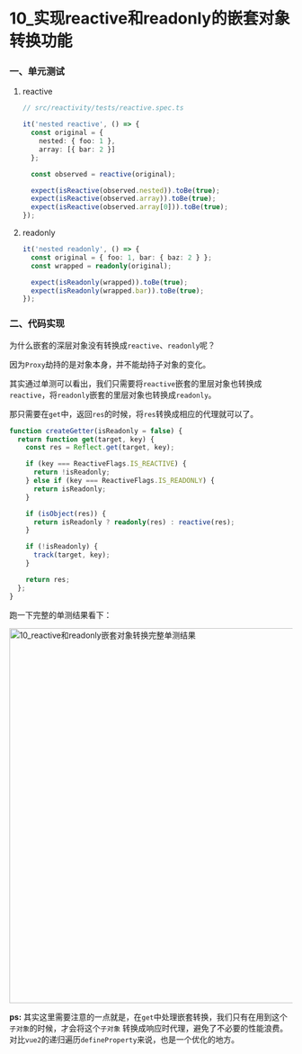 # 10_实现reactive和readonly的嵌套对象转换功能

### 一、单元测试

1. reactive

   ```ts
   // src/reactivity/tests/reactive.spec.ts
   
   it('nested reactive', () => {
     const original = {
       nested: { foo: 1 },
       array: [{ bar: 2 }]
     };
   
     const observed = reactive(original);
   
     expect(isReactive(observed.nested)).toBe(true);
     expect(isReactive(observed.array)).toBe(true);
     expect(isReactive(observed.array[0])).toBe(true);
   });
   ```

2. readonly

   ```ts
   it('nested readonly', () => {
     const original = { foo: 1, bar: { baz: 2 } };
     const wrapped = readonly(original);
   
     expect(isReadonly(wrapped)).toBe(true);
     expect(isReadonly(wrapped.bar)).toBe(true);
   });
   ```

### 二、代码实现

为什么嵌套的深层对象没有转换成`reactive`、`readonly`呢？

因为`Proxy`劫持的是对象本身，并不能劫持子对象的变化。

其实通过单测可以看出，我们只需要将`reactive`嵌套的里层对象也转换成`reactive`，将`readonly`嵌套的里层对象也转换成`readonly`。

那只需要在`get`中，返回`res`的时候，将`res`转换成相应的代理就可以了。

```ts
function createGetter(isReadonly = false) {
  return function get(target, key) {
    const res = Reflect.get(target, key);

    if (key === ReactiveFlags.IS_REACTIVE) {
      return !isReadonly;
    } else if (key === ReactiveFlags.IS_READONLY) {
      return isReadonly;
    }

    if (isObject(res)) {
      return isReadonly ? readonly(res) : reactive(res);
    }

    if (!isReadonly) {
      track(target, key);
    }

    return res;
  };
}
```

跑一下完整的单测结果看下：

<img src="https://iamzjt-1256754140.cos.ap-nanjing.myqcloud.com/images/202211150805879.png" width="666" alt="10_reactive和readonly嵌套对象转换完整单测结果"/>

**ps:** 其实这里需要注意的一点就是，在`get`中处理嵌套转换，我们只有在用到这个`子对象`的时候，才会将这个`子对象`
转换成响应时代理，避免了不必要的性能浪费。对比`vue2`的递归遍历`defineProperty`来说，也是一个优化的地方。

[//]: # (todo readonly嵌套reactive的情况，也需要考虑并完善之前的代码)